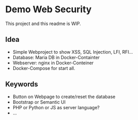# Demo Web Security

This project and this readme is WIP.

## Idea

 * Simple Webproject to show XSS, SQL Injection, LFI, RFI...
 * Database: Maria DB in Docker-Containter
 * Webserver: nginx in Docker-Conteiner
 * Docker-Compose for start all.
 
## Keywords
 * Button on Webpage to create/reset the database
 * Bootstrap or Semantic UI
 * PHP or Python or JS as server language?
 * ...
